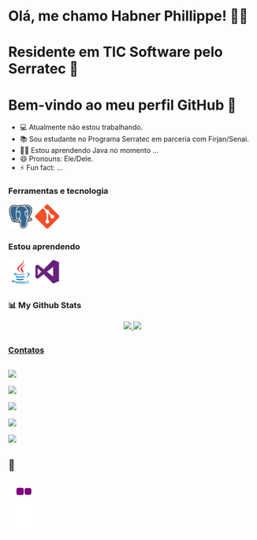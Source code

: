<h1 align="left"> Olá, me chamo Habner Phillippe! 🧑‍💻  </h1>
<h1 align="left"> Residente em TIC Software pelo Serratec 🚀 </h1>
<h1 align="left"> Bem-vindo ao meu perfil GitHub 🤙 </h1>

- 💻 Atualmente não estou trabalhando.
- 📚 Sou estudante no Programa Serratec em parceria com Firjan/Senai.
- 👩‍💻 Estou aprendendo Java no momento ...
- 😄 Pronouns: Ele/Dele.
- ⚡ Fun fact: ...

### Ferramentas e tecnologia
<img src="https://raw.githubusercontent.com/devicons/devicon/1119b9f84c0290e0f0b38982099a2bd027a48bf1/icons/postgresql/postgresql-original.svg" width="50px"> <img src="https://raw.githubusercontent.com/devicons/devicon/1119b9f84c0290e0f0b38982099a2bd027a48bf1/icons/git/git-original.svg" width="50px">  

### Estou aprendendo
<img src="https://raw.githubusercontent.com/devicons/devicon/1119b9f84c0290e0f0b38982099a2bd027a48bf1/icons/java/java-original.svg " width="50px"> <img src="https://raw.githubusercontent.com/devicons/devicon/1119b9f84c0290e0f0b38982099a2bd027a48bf1/icons/visualstudio/visualstudio-plain.svg " width="50px">  
## 


### 📊 My Github Stats

<div align="center">
  <a href="https://github.com/HabnerPhillippe">
  <img height="150em" src="https://github-readme-stats.vercel.app/api?username=HabnerPhillippe&show_icons=true&theme=radical&include_all_commits=true&count_private=true"/>
  <img height="150em" src="https://github-readme-stats.vercel.app/api/top-langs/?username=HabnerPhillippe&layout=compact&langs_count=7&theme=radical"/>
</div>
  
  ##

### Contatos 
<div align="left" style="display: inline-block">  
  
 <a href="https://wa.me/5521981842757" target="_blank"><img src="https://img.shields.io/badge/WhatsApp-25D366?style=for-the-badge&logo=whatsapp&logoColor=white" target="_blank"></a> 

<a  href="https://www.instagram.com/phillippe_no_bne/" alt="Instagram" target="_blank"><img src="https://img.shields.io/badge/-Instagram-DF0174?style=for-the-badge&labelColor=DF0174&logo=instagram&logoColor=white&link=https://www.instagram.com/USERNAME"></a>

<a href="https://twitter.com/Habninho_O" target="_blank"><img src="https://img.shields.io/badge/Twitter-1DA1F2?style=for-the-badge&logo=twitter&logoColor=white"></a>
  
 <a href="https://www.linkedin.com/in/habner-phillippe-432570240/" target="_blank"><img src="https://img.shields.io/badge/LinkedIn-0077B5?style=for-the-badge&logo=linkedin&logoColor=white"></a>

 <a href="https://mail.google.com/mail/u/0/?fs=1&tf=cm&source=mailto&to=hp.marinha@gmail.com" target="_blank"><img src="https://img.shields.io/badge/Gmail-D14836?style=for-the-badge&logo=gmail&logoColor=white"></a>
 
 ## 🐍
 ![snake gif](https://github.com/HabnerPhillippe/HabnerPhillippe/blob/output/github-contribution-grid-snake.gif)
  
